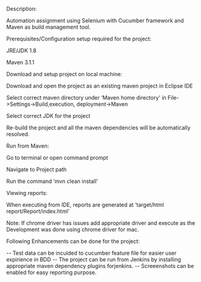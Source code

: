Description:

Automation assignment using Selenium with Cucumber framework and Maven as build management tool.

Prerequisites/Configuration setup required for the project:

JRE/JDK 1.8

Maven 3.1.1

Download and setup project on local machine:

Download and open the project as an existing maven project in Eclipse IDE

Select correct maven directory under ‘Maven home directory' in File->Settings->Build,execution, deployment->Maven

Select correct JDK for the project

Re-build the project and all the maven dependencies will be automatically resolved.


Run from Maven:

Go to terminal or open command prompt

Navigate to Project path

Run the command ‘mvn clean install’

Viewing reports:

When executing from IDE, reports are generated at ‘target/html report/Report/index.html’

Note: If chrome driver has issues add appropriate driver and execute as the Development was done using chrome driver for mac.

Following Enhancements can be done for the project:

-- Test data can be inculded to cucumber feature file for easier user expirience in BDD
-- The project can be run from Jenkins by installing appropriate maven dependency plugins forjenkins.
-- Screeenshots can be enabled for easy reporting purpose.
